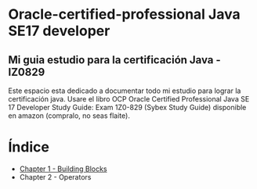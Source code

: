 # Oracle-certified-professional Java SE17 developer
Mi guia estudio para la certificación Java - IZ0829
---
Este espacio esta dedicado a documentar todo mi estudio para lograr la certificación java. Usare el libro OCP Oracle Certified Professional Java SE 17 Developer Study Guide: Exam 1Z0-829 (Sybex Study Guide) disponible en amazon (compralo, no seas flaite).

# Índice

* [Chapter 1 - Building Blocks](https://github.com/uraken-5/java-certification/tree/main/src/ocp/chapter_1/building_blocks)
* Chapter 2 - Operators
